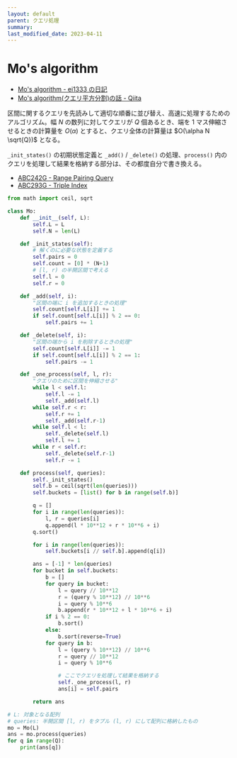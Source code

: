 ```yaml
---
layout: default
parent: クエリ処理
summary:
last_modified_date: 2023-04-11
---
```


# Mo's algorithm

- [Mo's algorithm - ei1333 の日記](https://ei1333.hateblo.jp/entry/2017/09/11/211011)
- [Mo's algorithm(クエリ平方分割)の話 - Qiita](https://qiita.com/ageprocpp/items/34121c58e571ea8c4023)

区間に関するクエリを先読みして適切な順番に並び替え、高速に処理するためのアルゴリズム。幅 $N$ の数列に対してクエリが $Q$ 個あるとき、端を 1 マス伸縮させるときの計算量を $O(\alpha)$ とすると、クエリ全体の計算量は $O(\alpha N \sqrt{Q})$ となる。

`_init_states()` の初期状態定義と `_add()` / `_delete()` の処理、`process()` 内のクエリを処理して結果を格納する部分は、その都度自分で書き換える。

- [ABC242G - Range Pairing Query](https://atcoder.jp/contests/abc242/tasks/abc242_g)
- [ABC293G - Triple Index](https://atcoder.jp/contests/abc293/tasks/abc293_g)

```python
from math import ceil, sqrt

class Mo:
    def __init__(self, L):
        self.L = L
        self.N = len(L)

    def _init_states(self):
        # 解くのに必要な状態を定義する
        self.pairs = 0
        self.count = [0] * (N+1)
        # [l, r) の半開区間で考える
        self.l = 0
        self.r = 0

    def _add(self, i):
        "区間の端に i を追加するときの処理"
        self.count[self.L[i]] += 1
        if self.count[self.L[i]] % 2 == 0:
            self.pairs += 1

    def _delete(self, i):
        "区間の端から i を削除するときの処理"
        self.count[self.L[i]] -= 1
        if self.count[self.L[i]] % 2 == 1:
            self.pairs -= 1

    def _one_process(self, l, r):
        "クエリのために区間を伸縮させる"
        while l < self.l:
            self.l -= 1
            self._add(self.l)
        while self.r < r:
            self.r += 1
            self._add(self.r-1)
        while self.l < l:
            self._delete(self.l)
            self.l += 1
        while r < self.r:
            self._delete(self.r-1)
            self.r -= 1

    def process(self, queries):
        self._init_states()
        self.b = ceil(sqrt(len(queries)))
        self.buckets = [list() for b in range(self.b)]

        q = []
        for i in range(len(queries)):
            l, r = queries[i]
            q.append(l * 10**12 + r * 10**6 + i)
        q.sort()

        for i in range(len(queries)):
            self.buckets[i // self.b].append(q[i])

        ans = [-1] * len(queries)
        for bucket in self.buckets:
            b = []
            for query in bucket:
                l = query // 10**12
                r = (query % 10**12) // 10**6
                i = query % 10**6
                b.append(r * 10**12 + l * 10**6 + i)
            if i % 2 == 0:
                b.sort()
            else:
                b.sort(reverse=True)
            for query in b:
                l = (query % 10**12) // 10**6
                r = query // 10**12
                i = query % 10**6

                # ここでクエリを処理して結果を格納する
                self._one_process(l, r)
                ans[i] = self.pairs

        return ans
```

```python
# L: 対象となる配列
# queries: 半開区間 [l, r) をタプル (l, r) にして配列に格納したもの
mo = Mo(L)
ans = mo.process(queries)
for q in range(Q):
    print(ans[q])
```
